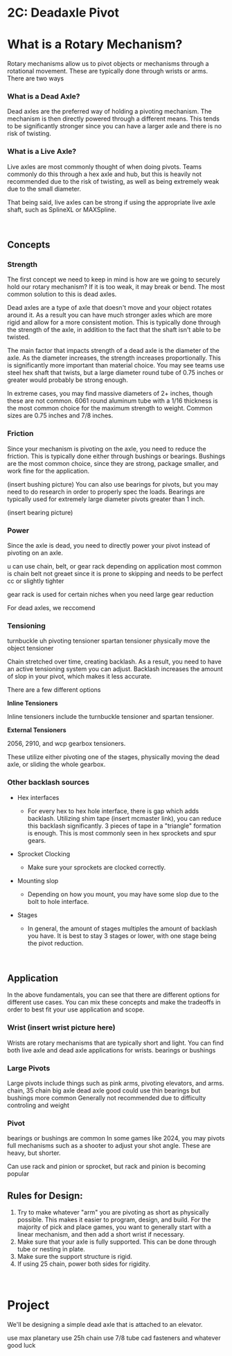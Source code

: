 # 2C: Deadaxle Pivot

# What is a Rotary Mechanism? 
Rotary mechanisms allow us to pivot objects or mechanisms through a rotational movement. These are typically done through wrists or arms. There are two ways 

### What is a Dead Axle?
Dead axles are the preferred way of holding a pivoting mechanism. The mechanism is then directly powered through a different means. This tends to be significantly stronger since you can have a larger axle and there is no risk of twisting.

### What is a Live Axle?
Live axles are most commonly thought of when doing pivots. Teams commonly do this through a hex axle and hub, but this is heavily not recommended due to the risk of twisting, as well as being extremely weak due to the small diameter.

That being said, live axles can be strong if using the appropriate live axle shaft, such as SplineXL or MAXSpline.

<br>

## Concepts

### Strength

The first concept we need to keep in mind is how are we going to securely hold our rotary mechanism? If it is too weak, it may break or bend. The most common solution to this is dead axles.

Dead axles are a type of axle that doesn't move and your object rotates around it. As a result you can have much stronger axles which are more rigid and allow for a more consistent motion. This is typically done through the strength of the axle, in addition to the fact that the shaft isn't able to be twisted. 

The main factor that impacts strength of a dead axle is the diameter of the axle. As the diameter increases, the strength increases proportionally. This is significantly more important than material choice. You may see teams use steel hex shaft that twists, but a large diameter round tube of 0.75 inches or greater would probably be strong enough.

In extreme cases, you may find massive diameters of 2+ inches, though these are not common. 6061 round aluminum tube with a 1/16 thickness is the most common choice for the maximum strength to weight. Common sizes are 0.75 inches and 7/8 inches.

### Friction

Since your mechanism is pivoting on the axle, you need to reduce the friction. This is typically done either through bushings or bearings. Bushings are the most common choice, since they are strong, package smaller, and work fine for the application.

(insert bushing picture)
You can also use bearings for pivots, but you may need to do research in order to properly spec the loads. Bearings are typically used for extremely large diameter pivots greater than 1 inch. 

(insert bearing picture)


### Power 
Since the axle is dead, you need to directly power your pivot instead of pivoting on an axle. 

u can use chain, belt, or gear rack depending on application
most common is chain 
belt not greaet since it is prone to skipping and needs to be perfect cc or slightly tighter

gear rack is used for certain niches when you need large gear reduction 

For dead axles, we reccomend 

### Tensioning

turnbuckle
uh
pivoting tensioner
spartan tensioner
physically move the object tensioner

Chain stretched over time, creating backlash. As a result, you need to have an active tensioning system you can adjust. Backlash increases the amount of slop in your pivot, which makes it less accurate. 

There are a few different options

**Inline Tensioners**

Inline tensioners include the turnbuckle tensioner and spartan tensioner. 


**External Tensioners**

2056, 2910, and wcp gearbox tensioners. 

These utilize either pivoting one of the stages, physically moving the dead axle, or sliding the whole gearbox. 



### Other backlash sources


- Hex interfaces

    - For every hex to hex hole interface, there is gap which adds backlash. Utilizing shim tape (insert mcmaster link), you can reduce this backlash significantly. 3 pieces of tape in a "triangle" formation is enough. This is most commonly seen in hex sprockets and spur gears. 

- Sprocket Clocking

    - Make sure your sprockets are clocked correctly.

- Mounting slop 

    - Depending on how you mount, you may have some slop due to the bolt to hole interface. 

- Stages

    - In general, the amount of stages multiples the amount of backlash you have. It is best to stay 3 stages or lower, with one stage being the pivot reduction. 

<br>

## Application 
In the above fundamentals, you can see that there are different options for different use cases. You can mix these concepts and make the tradeoffs in order to best fit your use application and scope. 
 
### Wrist (insert wrist picture here)
Wrists are rotary mechanisms that are typically short and light. You can find both live axle and dead axle applications for wrists. 
bearings or bushings 

### Large Pivots
Large pivots include things such as pink arms, pivoting elevators, and arms. 
chain, 35 chain
big axle
dead axle good
could use thin bearings but bushings more common
Generally not recommended due to difficulty controling and weight 

### Pivot
bearings or bushings are common
In some games like 2024, you may pivots full mechanisms such as a shooter to adjust your shot angle. These are heavy, but shorter.

Can use rack and pinion or sprocket, but rack and pinion is becoming popular 

## Rules for Design:
1. Try to make whatever "arm" you are pivoting as short as physically possible. This makes it easier to program, design, and build. For the majority of pick and place games, you want to generally start with a linear mechanism, and then add a short wrist if necessary. 
2. Make sure that your axle is fully supported. This can be done through tube or nesting in plate. 
3. Make sure the support structure is rigid. 
4. If using 25 chain, power both sides for rigidity. 

<br> 

# Project

We'll be designing a simple dead axle that is attached to an elevator. 

use max planetary 
use 25h chain
use 7/8 tube
cad fasteners and whatever
good luck




<br>

